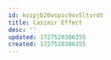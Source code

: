 ```yaml
---
id: kvzpjb20vspic9xv5ltvrdt
title: Casimir Effect
desc: ''
updated: 1727528386355
created: 1727528386355
---
```

